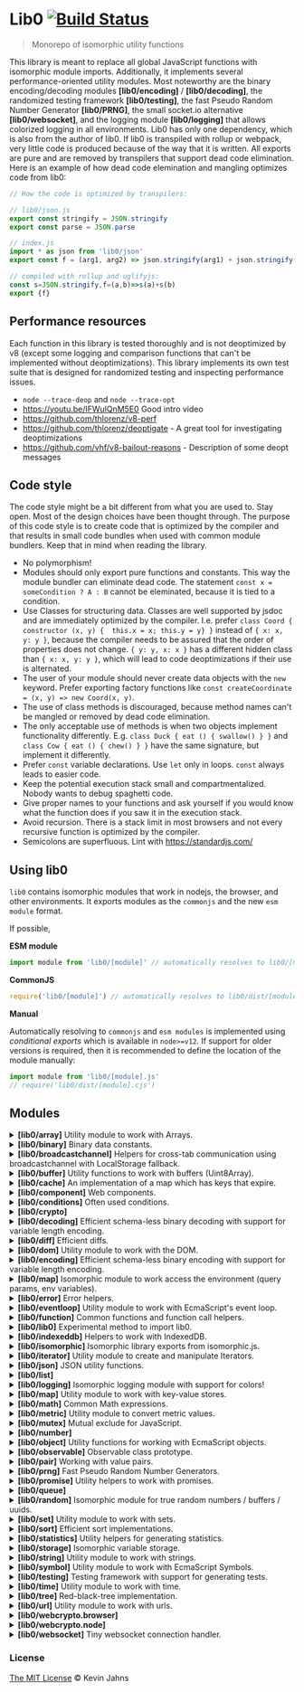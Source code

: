 
# Lib0 [![Build Status](https://travis-ci.com/dmonad/lib0.svg?branch=main)](https://travis-ci.com/dmonad/lib0)
> Monorepo of isomorphic utility functions

This library is meant to replace all global JavaScript functions with isomorphic module imports. Additionally, it implements several performance-oriented utility modules. Most noteworthy are the binary encoding/decoding modules **[lib0/encoding]** / **[lib0/decoding]**, the randomized testing framework **[lib0/testing]**, the fast Pseudo Random Number Generator **[lib0/PRNG]**, the small socket.io alternative **[lib0/websocket]**, and the logging module **[lib0/logging]** that allows colorized logging in all environments. Lib0 has only one dependency, which is also from the author of lib0. If lib0 is transpiled with rollup or webpack, very little code is produced because of the way that it is written. All exports are pure and are removed by transpilers that support dead code elimination. Here is an example of how dead code elemination and mangling optimizes code from lib0:

```js
// How the code is optimized by transpilers:

// lib0/json.js
export const stringify = JSON.stringify
export const parse = JSON.parse

// index.js
import * as json from 'lib0/json'
export const f = (arg1, arg2) => json.stringify(arg1) + json.stringify(arg2)

// compiled with rollup and uglifyjs:
const s=JSON.stringify,f=(a,b)=>s(a)+s(b)
export {f}
```

## Performance resources

Each function in this library is tested thoroughly and is not deoptimized by v8 (except some logging and comparison functions that can't be implemented without deoptimizations). This library implements its own test suite that is designed for randomized testing and inspecting performance issues.

* `node --trace-deop` and `node --trace-opt`
* https://youtu.be/IFWulQnM5E0 Good intro video
* https://github.com/thlorenz/v8-perf
* https://github.com/thlorenz/deoptigate - A great tool for investigating deoptimizations
* https://github.com/vhf/v8-bailout-reasons - Description of some deopt messages

## Code style

The code style might be a bit different from what you are used to. Stay open. Most of the design choices have been thought through. The purpose of this code style is to create code that is optimized by the compiler and that results in small code bundles when used with common module bundlers. Keep that in mind when reading the library.

* No polymorphism!
* Modules should only export pure functions and constants. This way the module bundler can eliminate dead code. The statement `const x = someCondition ? A : B` cannot be eleminated, because it is tied to a condition.
* Use Classes for structuring data. Classes are well supported by jsdoc and are immediately optimized by the compiler. I.e. prefer `class Coord { constructor (x, y) {  this.x = x; this.y = y} }` instead of `{ x: x, y: y }`, because the compiler needs to be assured that the order of properties does not change. `{ y: y, x: x }` has a different hidden class than `{ x: x, y: y }`, which will lead to code deoptimizations if their use is alternated.
* The user of your module should never create data objects with the `new` keyword. Prefer exporting factory functions like `const createCoordinate = (x, y) => new Coord(x, y)`.
* The use of class methods is discouraged, because method names can't be mangled or removed by dead code elimination.
* The only acceptable use of methods is when two objects implement functionality differently.
  E.g. `class Duck { eat () { swallow() } }` and `class Cow { eat () { chew() } }` have the
  same signature, but implement it differently.
* Prefer `const` variable declarations. Use `let` only in loops. `const` always leads to easier code.
* Keep the potential execution stack small and compartmentalized. Nobody wants to debug spaghetti code.
* Give proper names to your functions and ask yourself if you would know what the function does if you saw it in the execution stack.
* Avoid recursion. There is a stack limit in most browsers and not every recursive function is optimized by the compiler.
* Semicolons are superfluous. Lint with https://standardjs.com/

## Using lib0

`lib0` contains isomorphic modules that work in nodejs, the browser, and other environments. It exports modules as the `commonjs` and the new `esm module` format.

If possible,

**ESM module**
```js
import module from 'lib0/[module]' // automatically resolves to lib0/[module].js
```

**CommonJS**
```js
require('lib0/[module]') // automatically resolves to lib0/dist/[module].cjs
```

**Manual**

Automatically resolving to `commonjs` and `esm modules` is implemented using *conditional exports* which is available in `node>=v12`. If support for older versions is required, then it is recommended to define the location of the module manually:

```js
import module from 'lib0/[module].js'
// require('lib0/dist/[module].cjs')
```

## Modules

<details><summary><b>[lib0/array]</b> Utility module to work with Arrays.</summary>
<pre>import * as array from 'lib0/array'</pre>
<dl>
<b><code>array.last(arr: ArrayLike&lt;L&gt;): L</code></b><br>
<dd><p>Return the last element of an array. The element must exist</p></dd>
<b><code>array.create(): Array&lt;C&gt;</code></b><br>
<b><code>array.copy(a: Array&lt;D&gt;): Array&lt;D&gt;</code></b><br>
<b><code>array.appendTo(dest: Array&lt;M&gt;, src: Array&lt;M&gt;)</code></b><br>
<dd><p>Append elements from src to dest</p></dd>
<b><code>array.from(arraylike: ArrayLike&lt;T&gt;|Iterable&lt;T&gt;): T</code></b><br>
<dd><p>Transforms something array-like to an actual Array.</p></dd>
<b><code>array.every(arr: ARR, f: function(ITEM, number, ARR):boolean): boolean</code></b><br>
<dd><p>True iff condition holds on every element in the Array.</p></dd>
<b><code>array.some(arr: ARR, f: function(S, number, ARR):boolean): boolean</code></b><br>
<dd><p>True iff condition holds on some element in the Array.</p></dd>
<b><code>array.equalFlat(a: ArrayLike&lt;ELEM&gt;, b: ArrayLike&lt;ELEM&gt;): boolean</code></b><br>
<b><code>array.flatten(arr: Array&lt;Array&lt;ELEM&gt;&gt;): Array&lt;ELEM&gt;</code></b><br>
<b><code>array.isArray</code></b><br>
<b><code>array.unique(arr: Array&lt;T&gt;): Array&lt;T&gt;</code></b><br>
<b><code>array.uniqueBy(arr: ArrayLike&lt;T&gt;, mapper: function(T):M): Array&lt;T&gt;</code></b><br>
</dl>
</details>
<details><summary><b>[lib0/binary]</b> Binary data constants.</summary>
<pre>import * as binary from 'lib0/binary'</pre>
<dl>
<b><code>binary.BIT1: number</code></b><br>
<dd><p>n-th bit activated.</p></dd>
<b><code>binary.BIT2</code></b><br>
<b><code>binary.BIT3</code></b><br>
<b><code>binary.BIT4</code></b><br>
<b><code>binary.BIT5</code></b><br>
<b><code>binary.BIT6</code></b><br>
<b><code>binary.BIT7</code></b><br>
<b><code>binary.BIT8</code></b><br>
<b><code>binary.BIT9</code></b><br>
<b><code>binary.BIT10</code></b><br>
<b><code>binary.BIT11</code></b><br>
<b><code>binary.BIT12</code></b><br>
<b><code>binary.BIT13</code></b><br>
<b><code>binary.BIT14</code></b><br>
<b><code>binary.BIT15</code></b><br>
<b><code>binary.BIT16</code></b><br>
<b><code>binary.BIT17</code></b><br>
<b><code>binary.BIT18</code></b><br>
<b><code>binary.BIT19</code></b><br>
<b><code>binary.BIT20</code></b><br>
<b><code>binary.BIT21</code></b><br>
<b><code>binary.BIT22</code></b><br>
<b><code>binary.BIT23</code></b><br>
<b><code>binary.BIT24</code></b><br>
<b><code>binary.BIT25</code></b><br>
<b><code>binary.BIT26</code></b><br>
<b><code>binary.BIT27</code></b><br>
<b><code>binary.BIT28</code></b><br>
<b><code>binary.BIT29</code></b><br>
<b><code>binary.BIT30</code></b><br>
<b><code>binary.BIT31</code></b><br>
<b><code>binary.BIT32</code></b><br>
<b><code>binary.BITS0: number</code></b><br>
<dd><p>First n bits activated.</p></dd>
<b><code>binary.BITS1</code></b><br>
<b><code>binary.BITS2</code></b><br>
<b><code>binary.BITS3</code></b><br>
<b><code>binary.BITS4</code></b><br>
<b><code>binary.BITS5</code></b><br>
<b><code>binary.BITS6</code></b><br>
<b><code>binary.BITS7</code></b><br>
<b><code>binary.BITS8</code></b><br>
<b><code>binary.BITS9</code></b><br>
<b><code>binary.BITS10</code></b><br>
<b><code>binary.BITS11</code></b><br>
<b><code>binary.BITS12</code></b><br>
<b><code>binary.BITS13</code></b><br>
<b><code>binary.BITS14</code></b><br>
<b><code>binary.BITS15</code></b><br>
<b><code>binary.BITS16</code></b><br>
<b><code>binary.BITS17</code></b><br>
<b><code>binary.BITS18</code></b><br>
<b><code>binary.BITS19</code></b><br>
<b><code>binary.BITS20</code></b><br>
<b><code>binary.BITS21</code></b><br>
<b><code>binary.BITS22</code></b><br>
<b><code>binary.BITS23</code></b><br>
<b><code>binary.BITS24</code></b><br>
<b><code>binary.BITS25</code></b><br>
<b><code>binary.BITS26</code></b><br>
<b><code>binary.BITS27</code></b><br>
<b><code>binary.BITS28</code></b><br>
<b><code>binary.BITS29</code></b><br>
<b><code>binary.BITS30</code></b><br>
<b><code>binary.BITS31: number</code></b><br>
<b><code>binary.BITS32: number</code></b><br>
</dl>
</details>
<details><summary><b>[lib0/broadcastchannel]</b> Helpers for cross-tab communication using broadcastchannel with LocalStorage fallback.</summary>
<pre>import * as broadcastchannel from 'lib0/broadcastchannel'</pre>

<pre class="prettyprint source lang-js"><code>// In browser window A:
broadcastchannel.subscribe('my events', data => console.log(data))
broadcastchannel.publish('my events', 'Hello world!') // => A: 'Hello world!' fires synchronously in same tab

// In browser window B:
broadcastchannel.publish('my events', 'hello from tab B') // => A: 'hello from tab B'
</code></pre>
<dl>
<b><code>broadcastchannel.subscribe(room: string, f: function(any, any):any)</code></b><br>
<dd><p>Subscribe to global <code>publish</code> events.</p></dd>
<b><code>broadcastchannel.unsubscribe(room: string, f: function(any, any):any)</code></b><br>
<dd><p>Unsubscribe from <code>publish</code> global events.</p></dd>
<b><code>broadcastchannel.publish(room: string, data: any, origin: any)</code></b><br>
<dd><p>Publish data to all subscribers (including subscribers on this tab)</p></dd>
</dl>
</details>
<details><summary><b>[lib0/buffer]</b> Utility functions to work with buffers (Uint8Array).</summary>
<pre>import * as buffer from 'lib0/buffer'</pre>
<dl>
<b><code>buffer.createUint8ArrayFromLen(len: number)</code></b><br>
<b><code>buffer.createUint8ArrayViewFromArrayBuffer(buffer: ArrayBuffer, byteOffset: number, length: number)</code></b><br>
<dd><p>Create Uint8Array with initial content from buffer</p></dd>
<b><code>buffer.createUint8ArrayFromArrayBuffer(buffer: ArrayBuffer)</code></b><br>
<dd><p>Create Uint8Array with initial content from buffer</p></dd>
<b><code>buffer.toBase64</code></b><br>
<b><code>buffer.fromBase64</code></b><br>
<b><code>buffer.copyUint8Array(uint8Array: Uint8Array): Uint8Array</code></b><br>
<dd><p>Copy the content of an Uint8Array view to a new ArrayBuffer.</p></dd>
<b><code>buffer.encodeAny(data: any): Uint8Array</code></b><br>
<dd><p>Encode anything as a UInt8Array. It's a pun on typescripts's <code>any</code> type.
See encoding.writeAny for more information.</p></dd>
<b><code>buffer.decodeAny(buf: Uint8Array): any</code></b><br>
<dd><p>Decode an any-encoded value.</p></dd>
</dl>
</details>
<details><summary><b>[lib0/cache]</b> An implementation of a map which has keys that expire.</summary>
<pre>import * as cache from 'lib0/cache'</pre>
<dl>
<b><code>new cache.Cache(timeout: number)</code></b><br>
<b><code>cache.removeStale(cache: module:cache.Cache&lt;K, V&gt;): number</code></b><br>
<b><code>cache.set(cache: module:cache.Cache&lt;K, V&gt;, key: K, value: V)</code></b><br>
<b><code>cache.get(cache: module:cache.Cache&lt;K, V&gt;, key: K): V | undefined</code></b><br>
<b><code>cache.refreshTimeout(cache: module:cache.Cache&lt;K, V&gt;, key: K)</code></b><br>
<b><code>cache.getAsync(cache: module:cache.Cache&lt;K, V&gt;, key: K): V | Promise&lt;V&gt; | undefined</code></b><br>
<dd><p>Works well in conjunktion with setIfUndefined which has an async init function.
Using getAsync &amp; setIfUndefined ensures that the init function is only called once.</p></dd>
<b><code>cache.remove(cache: module:cache.Cache&lt;K, V&gt;, key: K)</code></b><br>
<b><code>cache.setIfUndefined(cache: module:cache.Cache&lt;K, V&gt;, key: K, init: function():Promise&lt;V&gt;, removeNull: boolean): Promise&lt;V&gt; | V</code></b><br>
<b><code>cache.create(timeout: number)</code></b><br>
</dl>
</details>
<details><summary><b>[lib0/component]</b> Web components.</summary>
<pre>import * as component from 'lib0/component'</pre>
<dl>
<b><code>component.registry: CustomElementRegistry</code></b><br>
<b><code>component.define(name: string, constr: any, opts: ElementDefinitionOptions)</code></b><br>
<b><code>component.whenDefined(name: string): Promise&lt;CustomElementConstructor&gt;</code></b><br>
<b><code>new component.Lib0Component(state: S)</code></b><br>
<b><code>component.Lib0Component#state: S|null</code></b><br>
<b><code>component.Lib0Component#setState(state: S, forceStateUpdate: boolean)</code></b><br>
<b><code>component.Lib0Component#updateState(stateUpdate: any)</code></b><br>
<b><code>component.createComponent(name: string, cnf: module:component~CONF&lt;T&gt;): Class&lt;module:component.Lib0Component&gt;</code></b><br>
<b><code>component.createComponentDefiner(definer: function)</code></b><br>
<b><code>component.defineListComponent</code></b><br>
<b><code>component.defineLazyLoadingComponent</code></b><br>
</dl>
</details>
<details><summary><b>[lib0/conditions]</b> Often used conditions.</summary>
<pre>import * as conditions from 'lib0/conditions'</pre>
<dl>
<b><code>conditions.undefinedToNull</code></b><br>
</dl>
</details>
<details><summary><b>[lib0/crypto]</b> </summary>
<pre>import * as crypto from 'lib0/crypto'</pre>
<dl>
<b><code>y(data: string | Uint8Array): Uint8Array</code></b><br>
<b><code>ymmetricKey(secret: string | Uint8Array, salt: string | Uint8Array, opts: Object, opts.extractable: boolean, opts.usages: Array&lt;'sign'|'verify'|'encrypt'|'decrypt'&gt;): PromiseLike&lt;CryptoKey&gt;</code></b><br>
<b><code>ymmetricKey()</code></b><br>
<b><code>eAsymmetricKey(opts: Object, opts.extractable: boolean, opts.usages: Array&lt;'sign'|'verify'|'encrypt'|'decrypt'&gt;)</code></b><br>
<b><code>eAsymmetricKey()</code></b><br>
<b><code>ey(key: CryptoKey)</code></b><br>
<b><code>ey()</code></b><br>
<b><code>ymmetricKey(jwk: any, opts: Object, opts.extractable: boolean, opts.usages: Array&lt;'sign'|'verify'|'encrypt'|'decrypt'&gt;)</code></b><br>
<b><code>ymmetricKey()</code></b><br>
<b><code>symmetricKey(jwk: any, opts: Object, opts.extractable: boolean, opts.usages: Array&lt;'sign'|'verify'|'encrypt'|'decrypt'&gt;)</code></b><br>
<b><code>symmetricKey()</code></b><br>
<b><code>(data: Uint8Array, key: CryptoKey): PromiseLike&lt;Uint8Array&gt;</code></b><br>
<b><code>()</code></b><br>
<b><code>(data: Uint8Array, key: CryptoKey): PromiseLike&lt;Uint8Array&gt;</code></b><br>
<b><code>()</code></b><br>
<b><code>(data: Uint8Array, privateKey: CryptoKey): PromiseLike&lt;Uint8Array&gt;</code></b><br>
<b><code>()</code></b><br>
<b><code>(signature: Uint8Array, data: Uint8Array, publicKey: CryptoKey): PromiseLike&lt;boolean&gt;</code></b><br>
<b><code>()</code></b><br>
</dl>
</details>
<details><summary><b>[lib0/decoding]</b> Efficient schema-less binary decoding with support for variable length encoding.</summary>
<pre>import * as decoding from 'lib0/decoding'</pre>

<p>Use [lib0/decoding] with [lib0/encoding]. Every encoding function has a corresponding decoding function.</p>
<p>Encodes numbers in little-endian order (least to most significant byte order)
and is compatible with Golang's binary encoding (https://golang.org/pkg/encoding/binary/)
which is also used in Protocol Buffers.</p>
<pre class="prettyprint source lang-js"><code>// encoding step
const encoder = encoding.createEncoder()
encoding.writeVarUint(encoder, 256)
encoding.writeVarString(encoder, 'Hello world!')
const buf = encoding.toUint8Array(encoder)
</code></pre>
<pre class="prettyprint source lang-js"><code>// decoding step
const decoder = decoding.createDecoder(buf)
decoding.readVarUint(decoder) // => 256
decoding.readVarString(decoder) // => 'Hello world!'
decoding.hasContent(decoder) // => false - all data is read
</code></pre>
<dl>
<b><code>new decoding.Decoder(uint8Array: Uint8Array)</code></b><br>
<dd><p>A Decoder handles the decoding of an Uint8Array.</p></dd>
<b><code>decoding.Decoder#arr: Uint8Array</code></b><br>
<dd><p>Decoding target.</p></dd>
<b><code>decoding.Decoder#pos: number</code></b><br>
<dd><p>Current decoding position.</p></dd>
<b><code>decoding.createDecoder(uint8Array: Uint8Array): module:decoding.Decoder</code></b><br>
<b><code>decoding.hasContent(decoder: module:decoding.Decoder): boolean</code></b><br>
<b><code>decoding.clone(decoder: module:decoding.Decoder, newPos: number): module:decoding.Decoder</code></b><br>
<dd><p>Clone a decoder instance.
Optionally set a new position parameter.</p></dd>
<b><code>decoding.readUint8Array(decoder: module:decoding.Decoder, len: number): Uint8Array</code></b><br>
<dd><p>Create an Uint8Array view of the next <code>len</code> bytes and advance the position by <code>len</code>.</p>
<p>Important: The Uint8Array still points to the underlying ArrayBuffer. Make sure to discard the result as soon as possible to prevent any memory leaks.
Use <code>buffer.copyUint8Array</code> to copy the result into a new Uint8Array.</p></dd>
<b><code>decoding.readVarUint8Array(decoder: module:decoding.Decoder): Uint8Array</code></b><br>
<dd><p>Read variable length Uint8Array.</p>
<p>Important: The Uint8Array still points to the underlying ArrayBuffer. Make sure to discard the result as soon as possible to prevent any memory leaks.
Use <code>buffer.copyUint8Array</code> to copy the result into a new Uint8Array.</p></dd>
<b><code>decoding.readTailAsUint8Array(decoder: module:decoding.Decoder): Uint8Array</code></b><br>
<dd><p>Read the rest of the content as an ArrayBuffer</p></dd>
<b><code>decoding.skip8(decoder: module:decoding.Decoder): number</code></b><br>
<dd><p>Skip one byte, jump to the next position.</p></dd>
<b><code>decoding.readUint8(decoder: module:decoding.Decoder): number</code></b><br>
<dd><p>Read one byte as unsigned integer.</p></dd>
<b><code>decoding.readUint16(decoder: module:decoding.Decoder): number</code></b><br>
<dd><p>Read 2 bytes as unsigned integer.</p></dd>
<b><code>decoding.readUint32(decoder: module:decoding.Decoder): number</code></b><br>
<dd><p>Read 4 bytes as unsigned integer.</p></dd>
<b><code>decoding.readUint32BigEndian(decoder: module:decoding.Decoder): number</code></b><br>
<dd><p>Read 4 bytes as unsigned integer in big endian order.
(most significant byte first)</p></dd>
<b><code>decoding.peekUint8(decoder: module:decoding.Decoder): number</code></b><br>
<dd><p>Look ahead without incrementing the position
to the next byte and read it as unsigned integer.</p></dd>
<b><code>decoding.peekUint16(decoder: module:decoding.Decoder): number</code></b><br>
<dd><p>Look ahead without incrementing the position
to the next byte and read it as unsigned integer.</p></dd>
<b><code>decoding.peekUint32(decoder: module:decoding.Decoder): number</code></b><br>
<dd><p>Look ahead without incrementing the position
to the next byte and read it as unsigned integer.</p></dd>
<b><code>decoding.readVarUint(decoder: module:decoding.Decoder): number</code></b><br>
<dd><p>Read unsigned integer (32bit) with variable length.
1/8th of the storage is used as encoding overhead.</p>
<ul>
<li>numbers &lt; 2^7 is stored in one bytlength</li>
<li>numbers &lt; 2^14 is stored in two bylength</li>
</ul></dd>
<b><code>decoding.readVarInt(decoder: module:decoding.Decoder): number</code></b><br>
<dd><p>Read signed integer (32bit) with variable length.
1/8th of the storage is used as encoding overhead.</p>
<ul>
<li>numbers &lt; 2^7 is stored in one bytlength</li>
<li>numbers &lt; 2^14 is stored in two bylength</li>
</ul></dd>
<b><code>decoding.peekVarUint(decoder: module:decoding.Decoder): number</code></b><br>
<dd><p>Look ahead and read varUint without incrementing position</p></dd>
<b><code>decoding.peekVarInt(decoder: module:decoding.Decoder): number</code></b><br>
<dd><p>Look ahead and read varUint without incrementing position</p></dd>
<b><code>decoding.readVarString</code></b><br>
<b><code>decoding.peekVarString(decoder: module:decoding.Decoder): string</code></b><br>
<dd><p>Look ahead and read varString without incrementing position</p></dd>
<b><code>decoding.readFromDataView(decoder: module:decoding.Decoder, len: number): DataView</code></b><br>
<b><code>decoding.readFloat32(decoder: module:decoding.Decoder)</code></b><br>
<b><code>decoding.readFloat64(decoder: module:decoding.Decoder)</code></b><br>
<b><code>decoding.readBigInt64(decoder: module:decoding.Decoder)</code></b><br>
<b><code>decoding.readBigUint64(decoder: module:decoding.Decoder)</code></b><br>
<b><code>decoding.readAny(decoder: module:decoding.Decoder)</code></b><br>
<b><code>new decoding.RleDecoder(uint8Array: Uint8Array, reader: function(module:decoding.Decoder):T)</code></b><br>
<dd><p>T must not be null.</p></dd>
<b><code>decoding.RleDecoder#s: T|null</code></b><br>
<dd><p>Current state</p></dd>
<b><code>decoding.RleDecoder#read()</code></b><br>
<b><code>decoding.RleDecoder#s: T</code></b><br>
<b><code>new decoding.IntDiffDecoder(uint8Array: Uint8Array, start: number)</code></b><br>
<b><code>decoding.IntDiffDecoder#s: number</code></b><br>
<dd><p>Current state</p></dd>
<b><code>decoding.IntDiffDecoder#read(): number</code></b><br>
<b><code>new decoding.RleIntDiffDecoder(uint8Array: Uint8Array, start: number)</code></b><br>
<b><code>decoding.RleIntDiffDecoder#s: number</code></b><br>
<dd><p>Current state</p></dd>
<b><code>decoding.RleIntDiffDecoder#read(): number</code></b><br>
<b><code>decoding.RleIntDiffDecoder#s: number</code></b><br>
<b><code>new decoding.UintOptRleDecoder(uint8Array: Uint8Array)</code></b><br>
<b><code>decoding.UintOptRleDecoder#s: number</code></b><br>
<b><code>decoding.UintOptRleDecoder#read()</code></b><br>
<b><code>decoding.UintOptRleDecoder#s: number</code></b><br>
<b><code>new decoding.IncUintOptRleDecoder(uint8Array: Uint8Array)</code></b><br>
<b><code>decoding.IncUintOptRleDecoder#s: number</code></b><br>
<b><code>decoding.IncUintOptRleDecoder#read()</code></b><br>
<b><code>new decoding.IntDiffOptRleDecoder(uint8Array: Uint8Array)</code></b><br>
<b><code>decoding.IntDiffOptRleDecoder#s: number</code></b><br>
<b><code>decoding.IntDiffOptRleDecoder#read(): number</code></b><br>
<b><code>new decoding.StringDecoder(uint8Array: Uint8Array)</code></b><br>
<b><code>decoding.StringDecoder#spos: number</code></b><br>
<b><code>decoding.StringDecoder#read(): string</code></b><br>
<b><code>decoding.RleDecoder#arr: Uint8Array</code></b><br>
<dd><p>Decoding target.</p></dd>
<b><code>decoding.RleDecoder#pos: number</code></b><br>
<dd><p>Current decoding position.</p></dd>
<b><code>decoding.IntDiffDecoder#arr: Uint8Array</code></b><br>
<dd><p>Decoding target.</p></dd>
<b><code>decoding.IntDiffDecoder#pos: number</code></b><br>
<dd><p>Current decoding position.</p></dd>
<b><code>decoding.RleIntDiffDecoder#arr: Uint8Array</code></b><br>
<dd><p>Decoding target.</p></dd>
<b><code>decoding.RleIntDiffDecoder#pos: number</code></b><br>
<dd><p>Current decoding position.</p></dd>
<b><code>decoding.UintOptRleDecoder#arr: Uint8Array</code></b><br>
<dd><p>Decoding target.</p></dd>
<b><code>decoding.UintOptRleDecoder#pos: number</code></b><br>
<dd><p>Current decoding position.</p></dd>
<b><code>decoding.IncUintOptRleDecoder#arr: Uint8Array</code></b><br>
<dd><p>Decoding target.</p></dd>
<b><code>decoding.IncUintOptRleDecoder#pos: number</code></b><br>
<dd><p>Current decoding position.</p></dd>
<b><code>decoding.IntDiffOptRleDecoder#arr: Uint8Array</code></b><br>
<dd><p>Decoding target.</p></dd>
<b><code>decoding.IntDiffOptRleDecoder#pos: number</code></b><br>
<dd><p>Current decoding position.</p></dd>
</dl>
</details>
<details><summary><b>[lib0/diff]</b> Efficient diffs.</summary>
<pre>import * as diff from 'lib0/diff'</pre>
<dl>
<b><code>diff.simpleDiffString(a: string, b: string): module:diff~SimpleDiff&lt;string&gt;</code></b><br>
<dd><p>Create a diff between two strings. This diff implementation is highly
efficient, but not very sophisticated.</p></dd>
<b><code>diff.simpleDiff</code></b><br>
<b><code>diff.simpleDiffArray(a: Array&lt;T&gt;, b: Array&lt;T&gt;, compare: function(T, T):boolean): module:diff~SimpleDiff&lt;Array&lt;T&gt;&gt;</code></b><br>
<dd><p>Create a diff between two arrays. This diff implementation is highly
efficient, but not very sophisticated.</p>
<p>Note: This is basically the same function as above. Another function was created so that the runtime
can better optimize these function calls.</p></dd>
<b><code>diff.simpleDiffStringWithCursor(a: string, b: string, cursor: number)</code></b><br>
<dd><p>Diff text and try to diff at the current cursor position.</p></dd>
</dl>
</details>
<details><summary><b>[lib0/dom]</b> Utility module to work with the DOM.</summary>
<pre>import * as dom from 'lib0/dom'</pre>
<dl>
<b><code>dom.doc: Document</code></b><br>
<b><code>dom.createElement</code></b><br>
<b><code>dom.createDocumentFragment</code></b><br>
<b><code>dom.createTextNode</code></b><br>
<b><code>dom.domParser</code></b><br>
<b><code>dom.emitCustomEvent</code></b><br>
<b><code>dom.setAttributes</code></b><br>
<b><code>dom.setAttributesMap</code></b><br>
<b><code>dom.fragment</code></b><br>
<b><code>dom.append</code></b><br>
<b><code>dom.remove</code></b><br>
<b><code>dom.addEventListener</code></b><br>
<b><code>dom.removeEventListener</code></b><br>
<b><code>dom.addEventListeners</code></b><br>
<b><code>dom.removeEventListeners</code></b><br>
<b><code>dom.element</code></b><br>
<b><code>dom.canvas</code></b><br>
<b><code>dom.text</code></b><br>
<b><code>dom.pairToStyleString</code></b><br>
<b><code>dom.pairsToStyleString</code></b><br>
<b><code>dom.mapToStyleString</code></b><br>
<b><code>dom.querySelector</code></b><br>
<b><code>dom.querySelectorAll</code></b><br>
<b><code>dom.getElementById</code></b><br>
<b><code>dom.parseFragment</code></b><br>
<b><code>dom.childNodes: any</code></b><br>
<b><code>dom.parseElement</code></b><br>
<b><code>dom.replaceWith</code></b><br>
<b><code>dom.insertBefore</code></b><br>
<b><code>dom.appendChild</code></b><br>
<b><code>dom.ELEMENT_NODE</code></b><br>
<b><code>dom.TEXT_NODE</code></b><br>
<b><code>dom.CDATA_SECTION_NODE</code></b><br>
<b><code>dom.COMMENT_NODE</code></b><br>
<b><code>dom.DOCUMENT_NODE</code></b><br>
<b><code>dom.DOCUMENT_TYPE_NODE</code></b><br>
<b><code>dom.DOCUMENT_FRAGMENT_NODE</code></b><br>
<b><code>dom.checkNodeType(node: any, type: number)</code></b><br>
<b><code>dom.isParentOf(parent: Node, child: HTMLElement)</code></b><br>
</dl>
</details>
<details><summary><b>[lib0/encoding]</b> Efficient schema-less binary encoding with support for variable length encoding.</summary>
<pre>import * as encoding from 'lib0/encoding'</pre>

<p>Use [lib0/encoding] with [lib0/decoding]. Every encoding function has a corresponding decoding function.</p>
<p>Encodes numbers in little-endian order (least to most significant byte order)
and is compatible with Golang's binary encoding (https://golang.org/pkg/encoding/binary/)
which is also used in Protocol Buffers.</p>
<pre class="prettyprint source lang-js"><code>// encoding step
const encoder = encoding.createEncoder()
encoding.writeVarUint(encoder, 256)
encoding.writeVarString(encoder, 'Hello world!')
const buf = encoding.toUint8Array(encoder)
</code></pre>
<pre class="prettyprint source lang-js"><code>// decoding step
const decoder = decoding.createDecoder(buf)
decoding.readVarUint(decoder) // => 256
decoding.readVarString(decoder) // => 'Hello world!'
decoding.hasContent(decoder) // => false - all data is read
</code></pre>
<dl>
<b><code>new encoding.Encoder()</code></b><br>
<dd><p>A BinaryEncoder handles the encoding to an Uint8Array.</p></dd>
<b><code>encoding.Encoder#bufs: Array&lt;Uint8Array&gt;</code></b><br>
<b><code>encoding.createEncoder(): module:encoding.Encoder</code></b><br>
<b><code>encoding.length(encoder: module:encoding.Encoder): number</code></b><br>
<dd><p>The current length of the encoded data.</p></dd>
<b><code>encoding.toUint8Array(encoder: module:encoding.Encoder): Uint8Array</code></b><br>
<dd><p>Transform to Uint8Array.</p></dd>
<b><code>encoding.verifyLen(encoder: module:encoding.Encoder, len: number)</code></b><br>
<dd><p>Verify that it is possible to write <code>len</code> bytes wtihout checking. If
necessary, a new Buffer with the required length is attached.</p></dd>
<b><code>encoding.write(encoder: module:encoding.Encoder, num: number)</code></b><br>
<dd><p>Write one byte to the encoder.</p></dd>
<b><code>encoding.set(encoder: module:encoding.Encoder, pos: number, num: number)</code></b><br>
<dd><p>Write one byte at a specific position.
Position must already be written (i.e. encoder.length &gt; pos)</p></dd>
<b><code>encoding.writeUint8(encoder: module:encoding.Encoder, num: number)</code></b><br>
<dd><p>Write one byte as an unsigned integer.</p></dd>
<b><code>encoding.setUint8(encoder: module:encoding.Encoder, pos: number, num: number)</code></b><br>
<dd><p>Write one byte as an unsigned Integer at a specific location.</p></dd>
<b><code>encoding.writeUint16(encoder: module:encoding.Encoder, num: number)</code></b><br>
<dd><p>Write two bytes as an unsigned integer.</p></dd>
<b><code>encoding.setUint16(encoder: module:encoding.Encoder, pos: number, num: number)</code></b><br>
<dd><p>Write two bytes as an unsigned integer at a specific location.</p></dd>
<b><code>encoding.writeUint32(encoder: module:encoding.Encoder, num: number)</code></b><br>
<dd><p>Write two bytes as an unsigned integer</p></dd>
<b><code>encoding.writeUint32BigEndian(encoder: module:encoding.Encoder, num: number)</code></b><br>
<dd><p>Write two bytes as an unsigned integer in big endian order.
(most significant byte first)</p></dd>
<b><code>encoding.setUint32(encoder: module:encoding.Encoder, pos: number, num: number)</code></b><br>
<dd><p>Write two bytes as an unsigned integer at a specific location.</p></dd>
<b><code>encoding.writeVarUint(encoder: module:encoding.Encoder, num: number)</code></b><br>
<dd><p>Write a variable length unsigned integer. Max encodable integer is 2^53.</p></dd>
<b><code>encoding.writeVarInt(encoder: module:encoding.Encoder, num: number)</code></b><br>
<dd><p>Write a variable length integer.</p>
<p>We use the 7th bit instead for signaling that this is a negative number.</p></dd>
<b><code>encoding.writeVarString</code></b><br>
<b><code>encoding.writeBinaryEncoder(encoder: module:encoding.Encoder, append: module:encoding.Encoder)</code></b><br>
<dd><p>Write the content of another Encoder.</p></dd>
<b><code>encoding.writeUint8Array(encoder: module:encoding.Encoder, uint8Array: Uint8Array)</code></b><br>
<dd><p>Append fixed-length Uint8Array to the encoder.</p></dd>
<b><code>encoding.writeVarUint8Array(encoder: module:encoding.Encoder, uint8Array: Uint8Array)</code></b><br>
<dd><p>Append an Uint8Array to Encoder.</p></dd>
<b><code>encoding.writeOnDataView(encoder: module:encoding.Encoder, len: number): DataView</code></b><br>
<dd><p>Create an DataView of the next <code>len</code> bytes. Use it to write data after
calling this function.</p>
<pre class="prettyprint source lang-js"><code>// write float32 using DataView
const dv = writeOnDataView(encoder, 4)
dv.setFloat32(0, 1.1)
// read float32 using DataView
const dv = readFromDataView(encoder, 4)
dv.getFloat32(0) // => 1.100000023841858 (leaving it to the reader to find out why this is the correct result)
</code></pre></dd>
<b><code>encoding.writeFloat32(encoder: module:encoding.Encoder, num: number)</code></b><br>
<b><code>encoding.writeFloat64(encoder: module:encoding.Encoder, num: number)</code></b><br>
<b><code>encoding.writeBigInt64(encoder: module:encoding.Encoder, num: bigint)</code></b><br>
<b><code>encoding.writeBigUint64(encoder: module:encoding.Encoder, num: bigint)</code></b><br>
<b><code>encoding.writeAny(encoder: module:encoding.Encoder, data: undefined|null|number|bigint|boolean|string|Object&lt;string,any&gt;|Array&lt;any&gt;|Uint8Array)</code></b><br>
<dd><p>Encode data with efficient binary format.</p>
<p>Differences to JSON:
• Transforms data to a binary format (not to a string)
• Encodes undefined, NaN, and ArrayBuffer (these can't be represented in JSON)
• Numbers are efficiently encoded either as a variable length integer, as a
32 bit float, as a 64 bit float, or as a 64 bit bigint.</p>
<p>Encoding table:</p>
<table>
<thead>
<tr>
<th>Data Type</th>
<th>Prefix</th>
<th>Encoding Method</th>
<th>Comment</th>
</tr>
</thead>
<tbody>
<tr>
<td>undefined</td>
<td>127</td>
<td></td>
<td>Functions, symbol, and everything that cannot be identified is encoded as undefined</td>
</tr>
<tr>
<td>null</td>
<td>126</td>
<td></td>
<td></td>
</tr>
<tr>
<td>integer</td>
<td>125</td>
<td>writeVarInt</td>
<td>Only encodes 32 bit signed integers</td>
</tr>
<tr>
<td>float32</td>
<td>124</td>
<td>writeFloat32</td>
<td></td>
</tr>
<tr>
<td>float64</td>
<td>123</td>
<td>writeFloat64</td>
<td></td>
</tr>
<tr>
<td>bigint</td>
<td>122</td>
<td>writeBigInt64</td>
<td></td>
</tr>
<tr>
<td>boolean (false)</td>
<td>121</td>
<td></td>
<td>True and false are different data types so we save the following byte</td>
</tr>
<tr>
<td>boolean (true)</td>
<td>120</td>
<td></td>
<td>- 0b01111000 so the last bit determines whether true or false</td>
</tr>
<tr>
<td>string</td>
<td>119</td>
<td>writeVarString</td>
<td></td>
</tr>
<tr>
<td>object&lt;string,any&gt;</td>
<td>118</td>
<td>custom</td>
<td>Writes {length} then {length} key-value pairs</td>
</tr>
<tr>
<td>array<any></td>
<td>117</td>
<td>custom</td>
<td>Writes {length} then {length} json values</td>
</tr>
<tr>
<td>Uint8Array</td>
<td>116</td>
<td>writeVarUint8Array</td>
<td>We use Uint8Array for any kind of binary data</td>
</tr>
</tbody>
</table>
<p>Reasons for the decreasing prefix:
We need the first bit for extendability (later we may want to encode the
prefix with writeVarUint). The remaining 7 bits are divided as follows:
[0-30]   the beginning of the data range is used for custom purposes
(defined by the function that uses this library)
[31-127] the end of the data range is used for data encoding by
lib0/encoding.js</p></dd>
<b><code>new encoding.RleEncoder(writer: function(module:encoding.Encoder, T):void)</code></b><br>
<dd><p>Now come a few stateful encoder that have their own classes.</p></dd>
<b><code>encoding.RleEncoder#s: T|null</code></b><br>
<dd><p>Current state</p></dd>
<b><code>encoding.RleEncoder#write(v: T)</code></b><br>
<b><code>new encoding.IntDiffEncoder(start: number)</code></b><br>
<dd><p>Basic diff decoder using variable length encoding.</p>
<p>Encodes the values [3, 1100, 1101, 1050, 0] to [3, 1097, 1, -51, -1050] using writeVarInt.</p></dd>
<b><code>encoding.IntDiffEncoder#s: number</code></b><br>
<dd><p>Current state</p></dd>
<b><code>encoding.IntDiffEncoder#write(v: number)</code></b><br>
<b><code>new encoding.RleIntDiffEncoder(start: number)</code></b><br>
<dd><p>A combination of IntDiffEncoder and RleEncoder.</p>
<p>Basically first writes the IntDiffEncoder and then counts duplicate diffs using RleEncoding.</p>
<p>Encodes the values [1,1,1,2,3,4,5,6] as [1,1,0,2,1,5] (RLE([1,0,0,1,1,1,1,1]) ⇒ RleIntDiff[1,1,0,2,1,5])</p></dd>
<b><code>encoding.RleIntDiffEncoder#s: number</code></b><br>
<dd><p>Current state</p></dd>
<b><code>encoding.RleIntDiffEncoder#write(v: number)</code></b><br>
<b><code>new encoding.UintOptRleEncoder()</code></b><br>
<dd><p>Optimized Rle encoder that does not suffer from the mentioned problem of the basic Rle encoder.</p>
<p>Internally uses VarInt encoder to write unsigned integers. If the input occurs multiple times, we write
write it as a negative number. The UintOptRleDecoder then understands that it needs to read a count.</p>
<p>Encodes [1,2,3,3,3] as [1,2,-3,3] (once 1, once 2, three times 3)</p></dd>
<b><code>encoding.UintOptRleEncoder#s: number</code></b><br>
<b><code>encoding.UintOptRleEncoder#write(v: number)</code></b><br>
<b><code>encoding.UintOptRleEncoder#toUint8Array()</code></b><br>
<b><code>new encoding.IncUintOptRleEncoder()</code></b><br>
<dd><p>Increasing Uint Optimized RLE Encoder</p>
<p>The RLE encoder counts the number of same occurences of the same value.
The IncUintOptRle encoder counts if the value increases.
I.e. 7, 8, 9, 10 will be encoded as [-7, 4]. 1, 3, 5 will be encoded
as [1, 3, 5].</p></dd>
<b><code>encoding.IncUintOptRleEncoder#s: number</code></b><br>
<b><code>encoding.IncUintOptRleEncoder#write(v: number)</code></b><br>
<b><code>encoding.IncUintOptRleEncoder#toUint8Array()</code></b><br>
<b><code>new encoding.IntDiffOptRleEncoder()</code></b><br>
<dd><p>A combination of the IntDiffEncoder and the UintOptRleEncoder.</p>
<p>The count approach is similar to the UintDiffOptRleEncoder, but instead of using the negative bitflag, it encodes
in the LSB whether a count is to be read. Therefore this Encoder only supports 31 bit integers!</p>
<p>Encodes [1, 2, 3, 2] as [3, 1, 6, -1] (more specifically [(1 &lt;&lt; 1) | 1, (3 &lt;&lt; 0) | 0, -1])</p>
<p>Internally uses variable length encoding. Contrary to normal UintVar encoding, the first byte contains:</p>
<ul>
<li>1 bit that denotes whether the next value is a count (LSB)</li>
<li>1 bit that denotes whether this value is negative (MSB - 1)</li>
<li>1 bit that denotes whether to continue reading the variable length integer (MSB)</li>
</ul>
<p>Therefore, only five bits remain to encode diff ranges.</p>
<p>Use this Encoder only when appropriate. In most cases, this is probably a bad idea.</p></dd>
<b><code>encoding.IntDiffOptRleEncoder#s: number</code></b><br>
<b><code>encoding.IntDiffOptRleEncoder#write(v: number)</code></b><br>
<b><code>encoding.IntDiffOptRleEncoder#toUint8Array()</code></b><br>
<b><code>new encoding.StringEncoder()</code></b><br>
<dd><p>Optimized String Encoder.</p>
<p>Encoding many small strings in a simple Encoder is not very efficient. The function call to decode a string takes some time and creates references that must be eventually deleted.
In practice, when decoding several million small strings, the GC will kick in more and more often to collect orphaned string objects (or maybe there is another reason?).</p>
<p>This string encoder solves the above problem. All strings are concatenated and written as a single string using a single encoding call.</p>
<p>The lengths are encoded using a UintOptRleEncoder.</p></dd>
<b><code>encoding.StringEncoder#sarr: Array&lt;string&gt;</code></b><br>
<b><code>encoding.StringEncoder#write(string: string)</code></b><br>
<b><code>encoding.StringEncoder#toUint8Array()</code></b><br>
<b><code>encoding.RleEncoder#bufs: Array&lt;Uint8Array&gt;</code></b><br>
<b><code>encoding.IntDiffEncoder#bufs: Array&lt;Uint8Array&gt;</code></b><br>
<b><code>encoding.RleIntDiffEncoder#bufs: Array&lt;Uint8Array&gt;</code></b><br>
</dl>
</details>
<details><summary><b>[lib0/map]</b> Isomorphic module to work access the environment (query params, env variables).</summary>
<pre>import * as map from 'lib0/environment'</pre>
<dl>
<b><code>map.isNode</code></b><br>
<b><code>map.isBrowser</code></b><br>
<b><code>map.isMac</code></b><br>
<b><code>map.hasParam</code></b><br>
<b><code>map.getParam</code></b><br>
<b><code>map.getVariable</code></b><br>
<b><code>map.getConf(name: string): string|null</code></b><br>
<b><code>map.hasConf</code></b><br>
<b><code>map.production</code></b><br>
<b><code>map.supportsColor</code></b><br>
</dl>
</details>
<details><summary><b>[lib0/error]</b> Error helpers.</summary>
<pre>import * as error from 'lib0/error'</pre>
<dl>
<b><code>error.create(s: string): Error</code></b><br>
<b><code>error.methodUnimplemented(): never</code></b><br>
<b><code>error.unexpectedCase(): never</code></b><br>
</dl>
</details>
<details><summary><b>[lib0/eventloop]</b> Utility module to work with EcmaScript's event loop.</summary>
<pre>import * as eventloop from 'lib0/eventloop'</pre>
<dl>
<b><code>eventloop.enqueue(f: function():void)</code></b><br>
<b><code>eventloop#destroy()</code></b><br>
<b><code>eventloop.timeout(timeout: number, callback: function): module:eventloop~TimeoutObject</code></b><br>
<b><code>eventloop.interval(timeout: number, callback: function): module:eventloop~TimeoutObject</code></b><br>
<b><code>eventloop.Animation</code></b><br>
<b><code>eventloop.animationFrame(cb: function(number):void): module:eventloop~TimeoutObject</code></b><br>
<b><code>eventloop.idleCallback(cb: function): module:eventloop~TimeoutObject</code></b><br>
<dd><p>Note: this is experimental and is probably only useful in browsers.</p></dd>
<b><code>eventloop.createDebouncer(timeout: number): function(function():void):void</code></b><br>
</dl>
</details>
<details><summary><b>[lib0/function]</b> Common functions and function call helpers.</summary>
<pre>import * as function from 'lib0/function'</pre>
<dl>
<b><code>function.callAll(fs: Array&lt;function&gt;, args: Array&lt;any&gt;)</code></b><br>
<dd><p>Calls all functions in <code>fs</code> with args. Only throws after all functions were called.</p></dd>
<b><code>function.nop</code></b><br>
<b><code>function.apply(f: function():T): T</code></b><br>
<b><code>function.id(a: A): A</code></b><br>
<b><code>function.equalityStrict(a: T, b: T): boolean</code></b><br>
<b><code>function.equalityFlat(a: Array&lt;T&gt;|object, b: Array&lt;T&gt;|object): boolean</code></b><br>
<b><code>function.equalityDeep(a: any, b: any): boolean</code></b><br>
<b><code>function.isOneOf(value: V, options: Array&lt;OPTS&gt;)</code></b><br>
</dl>
</details>
<details><summary><b>[lib0/lib0]</b> Experimental method to import lib0.</summary>
<pre>import * as lib0 from 'lib0/index'</pre>

<p>Not recommended if the module bundler doesn't support dead code elimination.</p>
<dl>
</dl>
</details>
<details><summary><b>[lib0/indexeddb]</b> Helpers to work with IndexedDB.</summary>
<pre>import * as indexeddb from 'lib0/indexeddb'</pre>
<dl>
<b><code>indexeddb.rtop(request: IDBRequest): Promise&lt;any&gt;</code></b><br>
<dd><p>IDB Request to Promise transformer</p></dd>
<b><code>indexeddb.openDB(name: string, initDB: function(IDBDatabase):any): Promise&lt;IDBDatabase&gt;</code></b><br>
<b><code>indexeddb.deleteDB(name: string)</code></b><br>
<b><code>indexeddb.createStores(db: IDBDatabase, definitions: Array&lt;Array&lt;string&gt;|Array&lt;string|IDBObjectStoreParameters|undefined&gt;&gt;)</code></b><br>
<b><code>indexeddb.transact(db: IDBDatabase, stores: Array&lt;string&gt;, access: "readwrite"|"readonly"): Array&lt;IDBObjectStore&gt;</code></b><br>
<b><code>indexeddb.count(store: IDBObjectStore, range: IDBKeyRange): Promise&lt;number&gt;</code></b><br>
<b><code>indexeddb.get(store: IDBObjectStore, key: String | number | ArrayBuffer | Date | Array&lt;any&gt; ): Promise&lt;String | number | ArrayBuffer | Date | Array&lt;any&gt;&gt;</code></b><br>
<b><code>indexeddb.del(store: IDBObjectStore, key: String | number | ArrayBuffer | Date | IDBKeyRange | Array&lt;any&gt; )</code></b><br>
<b><code>indexeddb.put(store: IDBObjectStore, item: String | number | ArrayBuffer | Date | boolean, key: String | number | ArrayBuffer | Date | Array&lt;any&gt;)</code></b><br>
<b><code>indexeddb.add(store: IDBObjectStore, item: String|number|ArrayBuffer|Date|boolean, key: String|number|ArrayBuffer|Date|Array.&lt;any&gt;): Promise&lt;any&gt;</code></b><br>
<b><code>indexeddb.addAutoKey(store: IDBObjectStore, item: String|number|ArrayBuffer|Date): Promise&lt;number&gt;</code></b><br>
<b><code>indexeddb.getAll(store: IDBObjectStore, range: IDBKeyRange, limit: number): Promise&lt;Array&lt;any&gt;&gt;</code></b><br>
<b><code>indexeddb.getAllKeys(store: IDBObjectStore, range: IDBKeyRange, limit: number): Promise&lt;Array&lt;any&gt;&gt;</code></b><br>
<b><code>indexeddb.queryFirst(store: IDBObjectStore, query: IDBKeyRange|null, direction: 'next'|'prev'|'nextunique'|'prevunique'): Promise&lt;any&gt;</code></b><br>
<b><code>indexeddb.getLastKey(store: IDBObjectStore, range: IDBKeyRange?): Promise&lt;any&gt;</code></b><br>
<b><code>indexeddb.getFirstKey(store: IDBObjectStore, range: IDBKeyRange?): Promise&lt;any&gt;</code></b><br>
<b><code>indexeddb.getAllKeysValues(store: IDBObjectStore, range: IDBKeyRange, limit: number): Promise&lt;Array&lt;KeyValuePair&gt;&gt;</code></b><br>
<b><code>indexeddb.iterate(store: IDBObjectStore, keyrange: IDBKeyRange|null, f: function(any,any):void|boolean|Promise&lt;void|boolean&gt;, direction: 'next'|'prev'|'nextunique'|'prevunique')</code></b><br>
<dd><p>Iterate on keys and values</p></dd>
<b><code>indexeddb.iterateKeys(store: IDBObjectStore, keyrange: IDBKeyRange|null, f: function(any):void|boolean|Promise&lt;void|boolean&gt;, direction: 'next'|'prev'|'nextunique'|'prevunique')</code></b><br>
<dd><p>Iterate on the keys (no values)</p></dd>
<b><code>indexeddb.getStore(t: IDBTransaction, store: String)IDBObjectStore</code></b><br>
<dd><p>Open store from transaction</p></dd>
<b><code>indexeddb.createIDBKeyRangeBound(lower: any, upper: any, lowerOpen: boolean, upperOpen: boolean)</code></b><br>
<b><code>indexeddb.createIDBKeyRangeUpperBound(upper: any, upperOpen: boolean)</code></b><br>
<b><code>indexeddb.createIDBKeyRangeLowerBound(lower: any, lowerOpen: boolean)</code></b><br>
</dl>
</details>
<details><summary><b>[lib0/isomorphic]</b> Isomorphic library exports from isomorphic.js.</summary>
<pre>import * as isomorphic from 'lib0/isomorphic'</pre>
<dl>
</dl>
</details>
<details><summary><b>[lib0/iterator]</b> Utility module to create and manipulate Iterators.</summary>
<pre>import * as iterator from 'lib0/iterator'</pre>
<dl>
<b><code>iterator.mapIterator(iterator: Iterator&lt;T&gt;, f: function(T):R): IterableIterator&lt;R&gt;</code></b><br>
<b><code>iterator.createIterator(next: function():IteratorResult&lt;T&gt;): IterableIterator&lt;T&gt;</code></b><br>
<b><code>iterator.iteratorFilter(iterator: Iterator&lt;T&gt;, filter: function(T):boolean)</code></b><br>
<b><code>iterator.iteratorMap(iterator: Iterator&lt;T&gt;, fmap: function(T):M)</code></b><br>
</dl>
</details>
<details><summary><b>[lib0/json]</b> JSON utility functions.</summary>
<pre>import * as json from 'lib0/json'</pre>
<dl>
<b><code>json.stringify(object: any): string</code></b><br>
<dd><p>Transform JavaScript object to JSON.</p></dd>
<b><code>json.parse(json: string): any</code></b><br>
<dd><p>Parse JSON object.</p></dd>
</dl>
</details>
<details><summary><b>[lib0/list]</b> </summary>
<pre>import * as list from 'lib0/list'</pre>
<dl>
<b><code>new e#ListNode()</code></b><br>
<b><code>e#next: this|null</code></b><br>
<b><code>e#prev: this|null</code></b><br>
<b><code>new st()</code></b><br>
<b><code>art: N | null</code></b><br>
<b><code>d: N | null</code></b><br>
<b><code>(): module:list.List&lt;N&gt;</code></b><br>
<b><code>()</code></b><br>
<b><code>(queue: module:list.List&lt;N&gt;)</code></b><br>
<b><code>()</code></b><br>
<b><code>(queue: module:list.List&lt;N&gt;, node: N)</code></b><br>
<dd><p>Remove a single node from the queue. Only works with Queues that operate on Doubly-linked lists of nodes.</p></dd>
<b><code>()</code></b><br>
<b><code>ode</code></b><br>
<b><code>ode()</code></b><br>
<b><code>etween(queue: module:list.List&lt;N&gt;, left: N| null, right: N| null, node: N)</code></b><br>
<b><code>etween()</code></b><br>
<b><code>(queue: module:list.List&lt;N&gt;, node: N, newNode: N)</code></b><br>
<dd><p>Remove a single node from the queue. Only works with Queues that operate on Doubly-linked lists of nodes.</p></dd>
<b><code>()</code></b><br>
<b><code>(queue: module:list.List&lt;N&gt;, n: N)</code></b><br>
<b><code>()</code></b><br>
<b><code>nt(queue: module:list.List&lt;N&gt;, n: N)</code></b><br>
<b><code>nt()</code></b><br>
<b><code>t(list: module:list.List&lt;N&gt;): N| null</code></b><br>
<b><code>t()</code></b><br>
<b><code>(list: module:list.List&lt;N&gt;): N| null</code></b><br>
<b><code>()</code></b><br>
<b><code>(list: module:list.List&lt;N&gt;, f: function(N):M): Array&lt;M&gt;</code></b><br>
<b><code>()</code></b><br>
<b><code>(list: module:list.List&lt;N&gt;)</code></b><br>
<b><code>()</code></b><br>
<b><code>(list: module:list.List&lt;N&gt;, f: function(N):M)</code></b><br>
<b><code>()</code></b><br>
</dl>
</details>
<details><summary><b>[lib0/logging]</b> Isomorphic logging module with support for colors!</summary>
<pre>import * as logging from 'lib0/logging'</pre>
<dl>
<b><code>logging.BOLD</code></b><br>
<b><code>logging.UNBOLD</code></b><br>
<b><code>logging.BLUE</code></b><br>
<b><code>logging.GREY</code></b><br>
<b><code>logging.GREEN</code></b><br>
<b><code>logging.RED</code></b><br>
<b><code>logging.PURPLE</code></b><br>
<b><code>logging.ORANGE</code></b><br>
<b><code>logging.UNCOLOR</code></b><br>
<b><code>logging.print(args: Array&lt;string|Symbol|Object|number&gt;)</code></b><br>
<b><code>logging.warn(args: Array&lt;string|Symbol|Object|number&gt;)</code></b><br>
<b><code>logging.printError(err: Error)</code></b><br>
<b><code>logging.printImg(url: string, height: number)</code></b><br>
<b><code>logging.printImgBase64(base64: string, height: number)</code></b><br>
<b><code>logging.group(args: Array&lt;string|Symbol|Object|number&gt;)</code></b><br>
<b><code>logging.groupCollapsed(args: Array&lt;string|Symbol|Object|number&gt;)</code></b><br>
<b><code>logging.groupEnd</code></b><br>
<b><code>logging.printDom(createNode: function():Node)</code></b><br>
<b><code>logging.printCanvas(canvas: HTMLCanvasElement, height: number)</code></b><br>
<b><code>logging.vconsoles</code></b><br>
<b><code>new logging.VConsole(dom: Element)</code></b><br>
<b><code>logging.VConsole#ccontainer: Element</code></b><br>
<b><code>logging.VConsole#group(args: Array&lt;string|Symbol|Object|number&gt;, collapsed: boolean)</code></b><br>
<b><code>logging.VConsole#groupCollapsed(args: Array&lt;string|Symbol|Object|number&gt;)</code></b><br>
<b><code>logging.VConsole#groupEnd()</code></b><br>
<b><code>logging.VConsole#print(args: Array&lt;string|Symbol|Object|number&gt;)</code></b><br>
<b><code>logging.VConsole#printError(err: Error)</code></b><br>
<b><code>logging.VConsole#printImg(url: string, height: number)</code></b><br>
<b><code>logging.VConsole#printDom(node: Node)</code></b><br>
<b><code>logging.VConsole#destroy()</code></b><br>
<b><code>logging.createVConsole(dom: Element)</code></b><br>
<b><code>logging.createModuleLogger(moduleName: string): function(...any):void</code></b><br>
</dl>
</details>
<details><summary><b>[lib0/map]</b> Utility module to work with key-value stores.</summary>
<pre>import * as map from 'lib0/map'</pre>
<dl>
<b><code>map.create(): Map&lt;any, any&gt;</code></b><br>
<dd><p>Creates a new Map instance.</p></dd>
<b><code>map.copy(m: Map&lt;X,Y&gt;): Map&lt;X,Y&gt;</code></b><br>
<dd><p>Copy a Map object into a fresh Map object.</p></dd>
<b><code>map.setIfUndefined(map: Map&lt;K, T&gt;, key: K, createT: function():T): T</code></b><br>
<dd><p>Get map property. Create T if property is undefined and set T on map.</p>
<pre class="prettyprint source lang-js"><code>const listeners = map.setIfUndefined(events, 'eventName', set.create)
listeners.add(listener)
</code></pre></dd>
<b><code>map.map(m: Map&lt;K,V&gt;, f: function(V,K):R): Array&lt;R&gt;</code></b><br>
<dd><p>Creates an Array and populates it with the content of all key-value pairs using the <code>f(value, key)</code> function.</p></dd>
<b><code>map.any(m: Map&lt;K,V&gt;, f: function(V,K):boolean): boolean</code></b><br>
<dd><p>Tests whether any key-value pairs pass the test implemented by <code>f(value, key)</code>.</p></dd>
<b><code>map.all(m: Map&lt;K,V&gt;, f: function(V,K):boolean): boolean</code></b><br>
<dd><p>Tests whether all key-value pairs pass the test implemented by <code>f(value, key)</code>.</p></dd>
</dl>
</details>
<details><summary><b>[lib0/math]</b> Common Math expressions.</summary>
<pre>import * as math from 'lib0/math'</pre>
<dl>
<b><code>math.floor</code></b><br>
<b><code>math.ceil</code></b><br>
<b><code>math.abs</code></b><br>
<b><code>math.imul</code></b><br>
<b><code>math.round</code></b><br>
<b><code>math.log10</code></b><br>
<b><code>math.log2</code></b><br>
<b><code>math.log</code></b><br>
<b><code>math.sqrt</code></b><br>
<b><code>math.add(a: number, b: number): number</code></b><br>
<b><code>math.min(a: number, b: number): number</code></b><br>
<b><code>math.max(a: number, b: number): number</code></b><br>
<b><code>math.isNaN</code></b><br>
<b><code>math.pow</code></b><br>
<b><code>math.exp10(exp: number): number</code></b><br>
<dd><p>Base 10 exponential function. Returns the value of 10 raised to the power of pow.</p></dd>
<b><code>math.sign</code></b><br>
<b><code>math.isNegativeZero(n: number): boolean</code></b><br>
</dl>
</details>
<details><summary><b>[lib0/metric]</b> Utility module to convert metric values.</summary>
<pre>import * as metric from 'lib0/metric'</pre>
<dl>
<b><code>metric.yotta</code></b><br>
<b><code>metric.zetta</code></b><br>
<b><code>metric.exa</code></b><br>
<b><code>metric.peta</code></b><br>
<b><code>metric.tera</code></b><br>
<b><code>metric.giga</code></b><br>
<b><code>metric.mega</code></b><br>
<b><code>metric.kilo</code></b><br>
<b><code>metric.hecto</code></b><br>
<b><code>metric.deca</code></b><br>
<b><code>metric.deci</code></b><br>
<b><code>metric.centi</code></b><br>
<b><code>metric.milli</code></b><br>
<b><code>metric.micro</code></b><br>
<b><code>metric.nano</code></b><br>
<b><code>metric.pico</code></b><br>
<b><code>metric.femto</code></b><br>
<b><code>metric.atto</code></b><br>
<b><code>metric.zepto</code></b><br>
<b><code>metric.yocto</code></b><br>
<b><code>metric.prefix(n: number, baseMultiplier: number): {n:number,prefix:string}</code></b><br>
<dd><p>Calculate the metric prefix for a number. Assumes E.g. <code>prefix(1000) = { n: 1, prefix: 'k' }</code></p></dd>
</dl>
</details>
<details><summary><b>[lib0/mutex]</b> Mutual exclude for JavaScript.</summary>
<pre>import * as mutex from 'lib0/mutex'</pre>
<dl>
<b><code>mutex.createMutex(): mutex</code></b><br>
<dd><p>Creates a mutual exclude function with the following property:</p>
<pre class="prettyprint source lang-js"><code>const mutex = createMutex()
mutex(() => {
  // This function is immediately executed
  mutex(() => {
    // This function is not executed, as the mutex is already active.
  })
})
</code></pre></dd>
</dl>
</details>
<details><summary><b>[lib0/number]</b> </summary>
<pre>import * as number from 'lib0/number'</pre>
<dl>
<b><code>number.MAX_SAFE_INTEGER</code></b><br>
<b><code>number.MIN_SAFE_INTEGER</code></b><br>
<b><code>number.LOWEST_INT32</code></b><br>
<b><code>number.HIGHEST_INT32: number</code></b><br>
<b><code>number.isInteger</code></b><br>
<b><code>number.isNaN</code></b><br>
<b><code>number.parseInt</code></b><br>
</dl>
</details>
<details><summary><b>[lib0/object]</b> Utility functions for working with EcmaScript objects.</summary>
<pre>import * as object from 'lib0/object'</pre>
<dl>
<b><code>object.create(): Object&lt;string,any&gt;</code></b><br>
<b><code>object.assign</code></b><br>
<dd><p>Object.assign</p></dd>
<b><code>object.keys(obj: Object&lt;string,any&gt;)</code></b><br>
<b><code>object.forEach(obj: Object&lt;string,any&gt;, f: function(any,string):any)</code></b><br>
<b><code>object.map(obj: Object&lt;string,any&gt;, f: function(any,string):R): Array&lt;R&gt;</code></b><br>
<b><code>object.length(obj: Object&lt;string,any&gt;): number</code></b><br>
<b><code>object.some(obj: Object&lt;string,any&gt;, f: function(any,string):boolean): boolean</code></b><br>
<b><code>object.isEmpty(obj: Object|undefined)</code></b><br>
<b><code>object.every(obj: Object&lt;string,any&gt;, f: function(any,string):boolean): boolean</code></b><br>
<b><code>object.hasProperty(obj: any, key: string|symbol): boolean</code></b><br>
<dd><p>Calls <code>Object.prototype.hasOwnProperty</code>.</p></dd>
<b><code>object.equalFlat(a: Object&lt;string,any&gt;, b: Object&lt;string,any&gt;): boolean</code></b><br>
</dl>
</details>
<details><summary><b>[lib0/observable]</b> Observable class prototype.</summary>
<pre>import * as observable from 'lib0/observable'</pre>
<dl>
<b><code>new observable.Observable()</code></b><br>
<dd><p>Handles named events.</p></dd>
<b><code>observable.Observable#on(name: N, f: function)</code></b><br>
<b><code>observable.Observable#once(name: N, f: function)</code></b><br>
<b><code>observable.Observable#off(name: N, f: function)</code></b><br>
<b><code>observable.Observable#emit(name: N, args: Array&lt;any&gt;)</code></b><br>
<dd><p>Emit a named event. All registered event listeners that listen to the
specified name will receive the event.</p></dd>
<b><code>observable.Observable#destroy()</code></b><br>
<b><code>websocket.WebsocketClient#on(name: N, f: function)</code></b><br>
<b><code>websocket.WebsocketClient#once(name: N, f: function)</code></b><br>
<b><code>websocket.WebsocketClient#off(name: N, f: function)</code></b><br>
<b><code>websocket.WebsocketClient#emit(name: N, args: Array&lt;any&gt;)</code></b><br>
<dd><p>Emit a named event. All registered event listeners that listen to the
specified name will receive the event.</p></dd>
</dl>
</details>
<details><summary><b>[lib0/pair]</b> Working with value pairs.</summary>
<pre>import * as pair from 'lib0/pair'</pre>
<dl>
<b><code>new pair.Pair(left: L, right: R)</code></b><br>
<b><code>pair.create(left: L, right: R): module:pair.Pair&lt;L,R&gt;</code></b><br>
<b><code>pair.createReversed(right: R, left: L): module:pair.Pair&lt;L,R&gt;</code></b><br>
<b><code>pair.forEach(arr: Array&lt;module:pair.Pair&lt;L,R&gt;&gt;, f: function(L, R):any)</code></b><br>
<b><code>pair.map(arr: Array&lt;module:pair.Pair&lt;L,R&gt;&gt;, f: function(L, R):X): Array&lt;X&gt;</code></b><br>
</dl>
</details>
<details><summary><b>[lib0/prng]</b> Fast Pseudo Random Number Generators.</summary>
<pre>import * as prng from 'lib0/prng'</pre>

<p>Given a seed a PRNG generates a sequence of numbers that cannot be reasonably predicted.
Two PRNGs must generate the same random sequence of numbers if  given the same seed.</p>
<dl>
<b><code>prng.DefaultPRNG</code></b><br>
<b><code>prng.create(seed: number): module:prng~PRNG</code></b><br>
<dd><p>Create a Xoroshiro128plus Pseudo-Random-Number-Generator.
This is the fastest full-period generator passing BigCrush without systematic failures.
But there are more PRNGs available in ./PRNG/.</p></dd>
<b><code>prng.bool(gen: module:prng~PRNG): Boolean</code></b><br>
<dd><p>Generates a single random bool.</p></dd>
<b><code>prng.int53(gen: module:prng~PRNG, min: Number, max: Number): Number</code></b><br>
<dd><p>Generates a random integer with 53 bit resolution.</p></dd>
<b><code>prng.uint53(gen: module:prng~PRNG, min: Number, max: Number): Number</code></b><br>
<dd><p>Generates a random integer with 53 bit resolution.</p></dd>
<b><code>prng.int32(gen: module:prng~PRNG, min: Number, max: Number): Number</code></b><br>
<dd><p>Generates a random integer with 32 bit resolution.</p></dd>
<b><code>prng.uint32(gen: module:prng~PRNG, min: Number, max: Number): Number</code></b><br>
<dd><p>Generates a random integer with 53 bit resolution.</p></dd>
<b><code>prng.int31(gen: module:prng~PRNG, min: Number, max: Number): Number</code></b><br>
<b><code>prng.real53(gen: module:prng~PRNG): Number</code></b><br>
<dd><p>Generates a random real on [0, 1) with 53 bit resolution.</p></dd>
<b><code>prng.char(gen: module:prng~PRNG): string</code></b><br>
<dd><p>Generates a random character from char code 32 - 126. I.e. Characters, Numbers, special characters, and Space:</p></dd>
<b><code>prng.letter(gen: module:prng~PRNG): string</code></b><br>
<b><code>prng.word(gen: module:prng~PRNG, minLen: number, maxLen: number): string</code></b><br>
<b><code>prng.utf16Rune(gen: module:prng~PRNG): string</code></b><br>
<dd><p>TODO: this function produces invalid runes. Does not cover all of utf16!!</p></dd>
<b><code>prng.utf16String(gen: module:prng~PRNG, maxlen: number)</code></b><br>
<b><code>prng.oneOf(gen: module:prng~PRNG, array: Array&lt;T&gt;): T</code></b><br>
<dd><p>Returns one element of a given array.</p></dd>
<b><code>prng.uint8Array(gen: module:prng~PRNG, len: number): Uint8Array</code></b><br>
<b><code>prng.uint16Array(gen: module:prng~PRNG, len: number): Uint16Array</code></b><br>
<b><code>prng.uint32Array(gen: module:prng~PRNG, len: number): Uint32Array</code></b><br>
</dl>
</details>
<details><summary><b>[lib0/promise]</b> Utility helpers to work with promises.</summary>
<pre>import * as promise from 'lib0/promise'</pre>
<dl>
<b><code>promise.create(f: function(PromiseResolve&lt;T&gt;,function(Error):void):any): Promise&lt;T&gt;</code></b><br>
<b><code>promise.createEmpty(f: function(function():void,function(Error):void):void): Promise&lt;void&gt;</code></b><br>
<b><code>promise.all(arrp: Array&lt;Promise&lt;T&gt;&gt;): Promise&lt;Array&lt;T&gt;&gt;</code></b><br>
<dd><p><code>Promise.all</code> wait for all promises in the array to resolve and return the result</p></dd>
<b><code>promise.reject(reason: Error): Promise&lt;never&gt;</code></b><br>
<b><code>promise.resolve(res: T|void): Promise&lt;T|void&gt;</code></b><br>
<b><code>promise.resolveWith(res: T): Promise&lt;T&gt;</code></b><br>
<b><code>promise.until(timeout: number, check: function():boolean, intervalResolution: number): Promise&lt;void&gt;</code></b><br>
<b><code>promise.wait(timeout: number): Promise&lt;undefined&gt;</code></b><br>
<b><code>promise.isPromise(p: any): boolean</code></b><br>
<dd><p>Checks if an object is a promise using ducktyping.</p>
<p>Promises are often polyfilled, so it makes sense to add some additional guarantees if the user of this
library has some insane environment where global Promise objects are overwritten.</p></dd>
</dl>
</details>
<details><summary><b>[lib0/queue]</b> </summary>
<pre>import * as queue from 'lib0/queue'</pre>
<dl>
<b><code>new de#QueueNode()</code></b><br>
<b><code>de#next: module:queue.QueueNode|null</code></b><br>
<b><code>new ueue()</code></b><br>
<b><code>tart: module:queue.QueueNode | null</code></b><br>
<b><code>nd: module:queue.QueueNode | null</code></b><br>
<b><code>(): module:queue.Queue</code></b><br>
<b><code>()</code></b><br>
<b><code>(queue: module:queue.Queue)</code></b><br>
<b><code>()</code></b><br>
<b><code>(queue: module:queue.Queue, n: module:queue.QueueNode)</code></b><br>
<b><code>()</code></b><br>
<b><code>(queue: module:queue.Queue): module:queue.QueueNode | null</code></b><br>
<b><code>()</code></b><br>
</dl>
</details>
<details><summary><b>[lib0/random]</b> Isomorphic module for true random numbers / buffers / uuids.</summary>
<pre>import * as random from 'lib0/random'</pre>

<p>Attention: falls back to Math.random if the browser does not support crypto.</p>
<dl>
<b><code>random.rand</code></b><br>
<b><code>random.uint32</code></b><br>
<b><code>random.uint53</code></b><br>
<b><code>random.oneOf(arr: Array&lt;T&gt;): T</code></b><br>
<b><code>random.uuidv4</code></b><br>
</dl>
</details>
<details><summary><b>[lib0/set]</b> Utility module to work with sets.</summary>
<pre>import * as set from 'lib0/set'</pre>
<dl>
<b><code>set.create</code></b><br>
<b><code>set.toArray(set: Set&lt;T&gt;): Array&lt;T&gt;</code></b><br>
<b><code>set.first(set: Set&lt;T&gt;): T</code></b><br>
<b><code>set.from(entries: Iterable&lt;T&gt;): Set&lt;T&gt;</code></b><br>
</dl>
</details>
<details><summary><b>[lib0/sort]</b> Efficient sort implementations.</summary>
<pre>import * as sort from 'lib0/sort'</pre>

<p>Note: These sort implementations were created to compare different sorting algorithms in JavaScript.
Don't use them if you don't know what you are doing. Native Array.sort is almost always a better choice.</p>
<dl>
<b><code>sort.insertionSort(arr: Array&lt;T&gt;, compare: function(T,T):number): void</code></b><br>
<b><code>sort.quicksort(arr: Array&lt;T&gt;, compare: function(T,T):number): void</code></b><br>
<dd><p>This algorithm beats Array.prototype.sort in Chrome only with arrays with 10 million entries.
In most cases [].sort will do just fine. Make sure to performance test your use-case before you
integrate this algorithm.</p>
<p>Note that Chrome's sort is now a stable algorithm (Timsort). Quicksort is not stable.</p></dd>
</dl>
</details>
<details><summary><b>[lib0/statistics]</b> Utility helpers for generating statistics.</summary>
<pre>import * as statistics from 'lib0/statistics'</pre>
<dl>
<b><code>statistics.median(arr: Array&lt;number&gt;): number</code></b><br>
<b><code>statistics.average(arr: Array&lt;number&gt;): number</code></b><br>
</dl>
</details>
<details><summary><b>[lib0/storage]</b> Isomorphic variable storage.</summary>
<pre>import * as storage from 'lib0/storage'</pre>

<p>Uses LocalStorage in the browser and falls back to in-memory storage.</p>
<dl>
<b><code>storage.varStorage</code></b><br>
<dd><p>This is basically localStorage in browser, or a polyfill in nodejs</p></dd>
<b><code>storage.onChange(eventHandler: function({ key: string, newValue: string, oldValue: string }): void)</code></b><br>
<dd><p>A polyfill for <code>addEventListener('storage', event =&gt; {..})</code> that does nothing if the polyfill is being used.</p></dd>
</dl>
</details>
<details><summary><b>[lib0/string]</b> Utility module to work with strings.</summary>
<pre>import * as string from 'lib0/string'</pre>
<dl>
<b><code>string.fromCharCode</code></b><br>
<b><code>string.fromCodePoint</code></b><br>
<b><code>string.trimLeft(s: string): string</code></b><br>
<b><code>string.fromCamelCase(s: string, separator: string): string</code></b><br>
<b><code>string.utf8ByteLength(str: string): number</code></b><br>
<dd><p>Compute the utf8ByteLength</p></dd>
<b><code>string.utf8TextEncoder</code></b><br>
<b><code>string.encodeUtf8</code></b><br>
<b><code>string.decodeUtf8</code></b><br>
<b><code>string.splice(str: string, index: number, remove: number, insert: string)</code></b><br>
</dl>
</details>
<details><summary><b>[lib0/symbol]</b> Utility module to work with EcmaScript Symbols.</summary>
<pre>import * as symbol from 'lib0/symbol'</pre>
<dl>
<b><code>symbol.create(): Symbol</code></b><br>
<dd><p>Return fresh symbol.</p></dd>
<b><code>symbol.isSymbol(s: any): boolean</code></b><br>
</dl>
</details>
<details><summary><b>[lib0/testing]</b> Testing framework with support for generating tests.</summary>
<pre>import * as testing from 'lib0/testing'</pre>

<pre class="prettyprint source lang-js"><code>// test.js template for creating a test executable
import { runTests } from 'lib0/testing'
import * as log from 'lib0/logging'
import * as mod1 from './mod1.test.js'
import * as mod2 from './mod2.test.js'
import { isBrowser, isNode } from 'lib0/environment.js'

if (isBrowser) {
  // optional: if this is ran in the browser, attach a virtual console to the dom
  log.createVConsole(document.body)
}

runTests({
 mod1,
 mod2,
}).then(success => {
  if (isNode) {
    process.exit(success ? 0 : 1)
  }
})
</code></pre>
<pre class="prettyprint source lang-js"><code>// mod1.test.js
/**
 * runTests automatically tests all exported functions that start with &quot;test&quot;.
 * The name of the function should be in camelCase and is used for the logging output.
 *
 * @param {t.TestCase} tc
 *\/
export const testMyFirstTest = tc => {
  t.compare({ a: 4 }, { a: 4 }, 'objects are equal')
}
</code></pre>
<p>Now you can simply run <code>node test.js</code> to run your test or run test.js in the browser.</p>
<dl>
<b><code>testing.extensive</code></b><br>
<b><code>testing.envSeed</code></b><br>
<b><code>new testing.TestCase(moduleName: string, testName: string)</code></b><br>
<b><code>testing.TestCase#moduleName: string</code></b><br>
<b><code>testing.TestCase#testName: string</code></b><br>
<b><code>testing.TestCase#resetSeed()</code></b><br>
<b><code>testing.TestCase#prng: prng.PRNG</code></b><br>
<dd><p>A PRNG for this test case. Use only this PRNG for randomness to make the test case reproducible.</p></dd>
<b><code>testing.repetitionTime</code></b><br>
<b><code>testing.run(moduleName: string, name: string, f: function(module:testing.TestCase):void|Promise&lt;any&gt;, i: number, numberOfTests: number)</code></b><br>
<b><code>testing.describe(description: string, info: string)</code></b><br>
<dd><p>Describe what you are currently testing. The message will be logged.</p>
<pre class="prettyprint source lang-js"><code>export const testMyFirstTest = tc => {
  t.describe('crunching numbers', 'already crunched 4 numbers!') // the optional second argument can describe the state.
}
</code></pre></dd>
<b><code>testing.info(info: string)</code></b><br>
<dd><p>Describe the state of the current computation.</p>
<pre class="prettyprint source lang-js"><code>export const testMyFirstTest = tc => {
  t.info(already crunched 4 numbers!') // the optional second argument can describe the state.
}
</code></pre></dd>
<b><code>testing.printDom</code></b><br>
<b><code>testing.printCanvas</code></b><br>
<b><code>testing.group(description: string, f: function(void):void)</code></b><br>
<dd><p>Group outputs in a collapsible category.</p>
<pre class="prettyprint source lang-js"><code>export const testMyFirstTest = tc => {
  t.group('subtest 1', () => {
    t.describe('this message is part of a collapsible section')
  })
  await t.groupAsync('subtest async 2', async () => {
    await someaction()
    t.describe('this message is part of a collapsible section')
  })
}
</code></pre></dd>
<b><code>testing.groupAsync(description: string, f: function(void):Promise&lt;any&gt;)</code></b><br>
<dd><p>Group outputs in a collapsible category.</p>
<pre class="prettyprint source lang-js"><code>export const testMyFirstTest = async tc => {
  t.group('subtest 1', () => {
    t.describe('this message is part of a collapsible section')
  })
  await t.groupAsync('subtest async 2', async () => {
    await someaction()
    t.describe('this message is part of a collapsible section')
  })
}
</code></pre></dd>
<b><code>testing.measureTime(message: string, f: function():void): number</code></b><br>
<dd><p>Measure the time that it takes to calculate something.</p>
<pre class="prettyprint source lang-js"><code>export const testMyFirstTest = async tc => {
  t.measureTime('measurement', () => {
    heavyCalculation()
  })
  await t.groupAsync('async measurement', async () => {
    await heavyAsyncCalculation()
  })
}
</code></pre></dd>
<b><code>testing.measureTimeAsync(message: string, f: function():Promise&lt;any&gt;): Promise&lt;number&gt;</code></b><br>
<dd><p>Measure the time that it takes to calculate something.</p>
<pre class="prettyprint source lang-js"><code>export const testMyFirstTest = async tc => {
  t.measureTimeAsync('measurement', async () => {
    await heavyCalculation()
  })
  await t.groupAsync('async measurement', async () => {
    await heavyAsyncCalculation()
  })
}
</code></pre></dd>
<b><code>testing.compareArrays(as: Array&lt;T&gt;, bs: Array&lt;T&gt;, m: string): boolean</code></b><br>
<b><code>testing.compareStrings(a: string, b: string, m: string)</code></b><br>
<b><code>testing.compareObjects(a: Object&lt;K,V&gt;, b: Object&lt;K,V&gt;, m: string)</code></b><br>
<b><code>testing.compare(a: T, b: T, message: string?, customCompare: function(any,T,T,string,any):boolean)</code></b><br>
<b><code>testing.assert(condition: boolean, message: string?)</code></b><br>
<b><code>testing.promiseRejected(f: function():Promise&lt;any&gt;)</code></b><br>
<b><code>testing.fails(f: function():void)</code></b><br>
<b><code>testing.runTests(tests: Object&lt;string, Object&lt;string, function(module:testing.TestCase):void|Promise&lt;any&gt;&gt;&gt;)</code></b><br>
<b><code>testing.fail(reason: string)</code></b><br>
<b><code>testing.skip(cond: boolean)</code></b><br>
</dl>
</details>
<details><summary><b>[lib0/time]</b> Utility module to work with time.</summary>
<pre>import * as time from 'lib0/time'</pre>
<dl>
<b><code>time.getDate(): Date</code></b><br>
<dd><p>Return current time.</p></dd>
<b><code>time.getUnixTime(): number</code></b><br>
<dd><p>Return current unix time.</p></dd>
<b><code>time.humanizeDuration(d: number): string</code></b><br>
<dd><p>Transform time (in ms) to a human readable format. E.g. 1100 =&gt; 1.1s. 60s =&gt; 1min. .001 =&gt; 10μs.</p></dd>
</dl>
</details>
<details><summary><b>[lib0/tree]</b> Red-black-tree implementation.</summary>
<pre>import * as tree from 'lib0/tree'</pre>
<dl>
<b><code>new tree.Tree()</code></b><br>
<dd><p>This is a Red Black Tree implementation</p></dd>
<b><code>tree.Tree#findNext(id: K)</code></b><br>
<b><code>tree.Tree#findPrev(id: K)</code></b><br>
<b><code>tree.Tree#findNodeWithLowerBound(from: K)</code></b><br>
<b><code>tree.Tree#findNodeWithUpperBound(to: K)</code></b><br>
<b><code>tree.Tree#findSmallestNode(): V</code></b><br>
<b><code>tree.Tree#findWithLowerBound(from: K): V</code></b><br>
<b><code>tree.Tree#findWithUpperBound(to: K): V</code></b><br>
<b><code>tree.Tree#iterate(from: K, from: K, f: K)</code></b><br>
<b><code>tree.Tree#find(id: K): V|null</code></b><br>
<b><code>tree.Tree#findNode(id: K): module:tree~N&lt;V&gt;|null</code></b><br>
<b><code>tree.Tree#delete(id: K)</code></b><br>
<b><code>tree.Tree#put()</code></b><br>
</dl>
</details>
<details><summary><b>[lib0/url]</b> Utility module to work with urls.</summary>
<pre>import * as url from 'lib0/url'</pre>
<dl>
<b><code>url.decodeQueryParams(url: string): Object&lt;string,string&gt;</code></b><br>
<dd><p>Parse query parameters from an url.</p></dd>
<b><code>url.encodeQueryParams(params: Object&lt;string,string&gt;): string</code></b><br>
</dl>
</details>
<details><summary><b>[lib0/webcrypto.browser]</b> </summary>
<pre>import * as webcrypto.browser from 'lib0/webcrypto.browser'</pre>
<dl>
<b><code></code></b><br>
<b><code>()</code></b><br>
<b><code>omValues</code></b><br>
<b><code>omValues()</code></b><br>
</dl>
</details>
<details><summary><b>[lib0/webcrypto.node]</b> </summary>
<pre>import * as webcrypto.node from 'lib0/webcrypto.node'</pre>
<dl>
<b><code></code></b><br>
<b><code>()</code></b><br>
<b><code>to.subtle: any</code></b><br>
<b><code>omValues</code></b><br>
<b><code>omValues()</code></b><br>
</dl>
</details>
<details><summary><b>[lib0/websocket]</b> Tiny websocket connection handler.</summary>
<pre>import * as websocket from 'lib0/websocket'</pre>

<p>Implements exponential backoff reconnects, ping/pong, and a nice event system using [lib0/observable].</p>
<dl>
<b><code>new websocket.WebsocketClient(url: string, opts: object, opts.binaryType: 'arraybuffer' | 'blob' | null)</code></b><br>
<b><code>websocket.WebsocketClient#ws: WebSocket?</code></b><br>
<b><code>websocket.WebsocketClient#shouldConnect: boolean</code></b><br>
<dd><p>Whether to connect to other peers or not</p></dd>
<b><code>websocket.WebsocketClient#send(message: any)</code></b><br>
<b><code>websocket.WebsocketClient#destroy()</code></b><br>
<b><code>websocket.WebsocketClient#disconnect()</code></b><br>
<b><code>websocket.WebsocketClient#connect()</code></b><br>
</dl>
</details>

### License

[The MIT License](LICENSE) © Kevin Jahns
